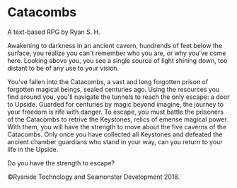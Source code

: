 # Catacombs
A text-based RPG by Ryan S. H.

Awakening to darkness in an ancient cavern, hundrends of feet below the surface, 
you realize you can't remember who you are, or why you've come here.
Looking above you, you see a single source of light shining down, too distant to be of any use to your vision.

You've fallen into the Catacombs, a vast and long forgotten prison of forgotten magical beings, sealed centuries ago.
Using the resources you find around you, you'll navigate the tunnels to reach the only escape: a door to Upside. 
Guarded for centuries by magic beyond imagine, the journey to your freedom is rife with danger.
To escape, you must battle the prisoners of the Catacombs to retrive the Keystones, relics of emense magical power.
With them, you will have the strength to move about the five caverns of the Catacombs.
Only once you have collected all Keystones and defeated the ancient chamber guardians who stand in your way, can you return to your life in the Upside.

Do you have the strength to escape?


©Ryanide Technology and Seamonster Development 2018.
